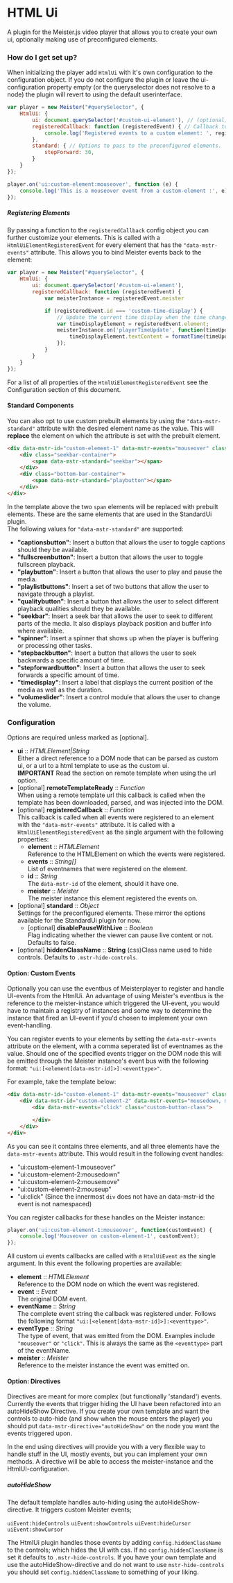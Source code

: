 # HTML Ui #

A plugin for the Meister.js video player that allows you to create your own ui, optionally making use of preconfigured elements.

### How do I get set up? ###

When initializing the player add `HtmlUi` with it's own configuration to the configuration object.
If you do not configure the plugin or leave the ui-configuration property empty (or the queryselector does not resolve to a node) the plugin will revert to using the default userinterface.

```JavaScript
var player = new Meister("#querySelector", {
    HtmlUi: {
        ui: document.querySelector('#custom-ui-element'), // (optional) Root element of your custom Ui or string containing HTML
        registeredCallback: function (registeredEvent) { // Callback to call when events are registered on a custom element.
            console.log('Registered events to a custom element: ', registeredEvent);
        },
        standard: { // Options to pass to the preconfigured elements.
            stepForward: 30,
        }
    }
});

player.on('ui:custom-element:mouseover', function (e) {
    console.log('This is a mouseover event from a custom-element :', e);
});
```

##### Registering Elements #####

By passing a function to the `registeredCallback` config object you can further customize your elements. This is called with a `HtmlUiElementRegisteredEvent` for every element that has the `"data-mstr-events"` attribute. This allows you to bind Meister events back to the element:


```JavaScript
var player = new Meister("#querySelector", {
    HtmlUi: {
        ui: document.querySelector('#custom-ui-element'),
        registeredCallback: function (registeredEvent) {
            var meisterInstance = registeredEvent.meister

            if (registeredEvent.id === 'custom-time-display') {
                // Update the current time display when the time changes.
                var timeDisplayElement = registeredEvent.element;
                meisterInstance.on('playerTimeUpdate', function(timeUpdateEvent) {
                    timeDisplayElement.textContent = formatTime(timeUpdateEvent.currentTime) + " / " + formatTime(timeUpdateEvent.duration);
                });
            }
        }
    }
});
```

For a list of all properties of the `HtmlUiElementRegisteredEvent` see the Configuration section of this document.

#### Standard Components ####

You can also opt to use custom prebuilt elements by using the `"data-mstr-standard"` attribute with the desired element name as the value. This will **replace** the element on which the attribute is set with the prebuilt element.

```HTML
<div data-mstr-id="custom-element-1" data-mstr-events="mouseover" class="custom-wrapper-class">
    <div class="seekbar-container">
        <span data-mstr-standard="seekbar"></span>
    </div>
    <div class="bottom-bar-container">
        <span data-mstr-standard="playbutton"></span>
    </div>
</div>
```

In the template above the two `span` elements will be replaced with prebuilt elements. These are the same elements that are used in the StandardUi plugin.  
The following values for `"data-mstr-standard"` are supported:

- **"captionsbutton"**: Insert a button that allows the user to toggle captions should they be available.
- **"fullscreenbutton"**: Insert a button that allows the user to toggle fullscreen playback.
- **"playbutton"**: Insert a button that allows the user to play and pause the media.
- **"playlistbuttons"**: Insert a set of two buttons that allow the user to navigate through a playlist.
- **"qualitybutton"**: Insert a button that allows the user to select different playback qualities should they be available.
- **"seekbar"**: Insert a seek bar that allows the user to seek to different parts of the media. It also displays playback position and buffer info where available.
- **"spinner"**: Insert a spinner that shows up when the player is buffering or processing other tasks.
- **"stepbackbutton"**: Insert a button that allows the user to seek backwards a specific amount of time.
- **"stepforwardbutton"**: Insert a button that allows the user to seek forwards a specific amount of time.
- **"timedisplay"**: Insert a label that displays the current position of the media as well as the duration.
- **"volumeslider"**: Insert a control module that allows the user to change the volume.

### Configuration ###

Options are required unless marked as [optional].

* **ui** :: *HTMLElement|String*  
    Either a direct reference to a DOM node that can be parsed as custom ui, or a url to a html template to use as the custom ui.  
    **IMPORTANT** Read the section on remote template when using the url option.
* [optional] **remoteTemplateReady** :: *Function*  
    When using a remote template url this callback is called when the template has been downloaded, parsed, and was injected into the DOM.
* [optional] **registeredCallback** :: *Function*  
    This callback is called when all events were registered to an element with the `"data-mstr-events"` attribute. It is called with a `HtmlUiElementRegisteredEvent` as the single argument with the following properties:
    - **element** :: *HTMLElement*  
        Reference to the HTMLElement on which the events were registered.
    - **events** :: *String[]*  
        List of eventnames that were registered on the element.
    - **id** :: *String*  
        The `data-mstr-id` of the element, should it have one.
    - **meister**  :: *Meister*  
        The meister instance this element registered the events on.
* [optional] **standard** :: *Object*  
    Settings for the preconfigured elements. These mirror the options available for the StandardUi plugin for now.
    * [optional] **disablePauseWithLive** :: *Boolean*  
        Flag indicating whether the viewer can pause live content or not. Defaults to false.
* [optional] **hiddenClassName** :: **String** 
    (css)Class name used to hide controls. Defaults to `.mstr-hide-controls`.

#### Option: Custom Events ####

Optionally you can use the eventbus of Meisterplayer to register and handle UI-events from the HtmlUi. An advantage of using Meister's eventbus is the reference to the meister-instance which triggered the UI-event, you would have to maintain a registry of instances and some way to determine the instance that fired an UI-event if you'd chosen to implement your own event-handling.

You can register events to your elements by setting the `data-mstr-events` attribute on the element, with a comma seperated list of eventnames as the value. Should one of the specified events trigger on the DOM node this will be emitted through the Meister instance's event bus with the following format: `"ui:[<element[data-mstr-id]>]:<eventtype>"`.

For example, take the template below:

```HTML
<div data-mstr-id="custom-element-1" data-mstr-events="mouseover" class="custom-wrapper-class">
    <div data-mstr-id="custom-element-2" data-mstr-events="mousedown, mousemove, mouseup" class="custom-inner-class">
        <div data-mstr-events="click" class="custom-button-class">

        </div>
    </div>
</div>
```

As you can see it contains three elements, and all three elements have the `data-mstr-events` attribute. This would result in the following event handles:

- "ui:custom-element-1:mouseover"
- "ui:custom-element-2:mousedown"
- "ui:custom-element-2:mousemove"
- "ui:custom-element-2:mouseup"
- "ui:click" (Since the innermost `div` does not have an data-mstr-id the event is not namespaced)

You can register callbacks for these handles on the Meister instance: 

```JavaScript
player.on('ui:custom-element-1:mouseover', function(customEvent) {
    console.log('Mouseover on custom-element-1', customEvent);
});
```

All custom ui events callbacks are called with a `HtmlUiEvent` as the single argument. In this event the following properties are available:
- **element** :: *HTMLElement*  
    Reference to the DOM node on which the event was registered.
- **event** :: *Event*  
    The original DOM event.
- **eventName** :: *String*  
    The complete event string the callback was registered under. Follows the following format `"ui:[<element[data-mstr-id]>]:<eventtype>"`.
- **eventType** :: *String*  
    The type of event, that was emitted from the DOM. Examples include `"mouseover"` or `"click"`. This is always the same as the `<eventtype>` part of the eventName.
- **meister** :: *Meister*  
    Reference to the meister instance the event was emitted on.


#### Option: Directives ####

Directives are meant for more complex (but functionally 'standard') events. 
Currently the events that trigger hiding the UI have been refactored into an autoHideShow Directive. If you create your own template and want the controls to auto-hide (and show when the mouse enters the player) you should put `data-mstr-directive="autoHideShow"` on the node you want the events triggered upon. 

In the end using directives will provide you with a very flexible way to handle stuff in the UI, mostly events, but you can implement your own methods. A directive will be able to access the meister-instance and the HtmlUI-configuration. 

##### autoHideShow #####

The default template handles auto-hiding using the autoHideShow-directive. It triggers custom Meister events;

`uiEvent:hideControls`
`uiEvent:showControls`
`uiEvent:hideCursor`
`uiEvent:showCursor`

The HtmlUi plugin handles those events by adding `config.hiddenClassName` to the controls; which hides the UI with css. If no `config.hiddenClassName` is set it defaults to `.mstr-hide-controls`.
If you have your own template and use the autoHideShow-directive and do not want to use `mstr-hide-controls` you should set `config.hiddenClassName` to something of your liking. 
